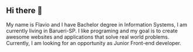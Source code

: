 ## Hi there 👋

My name is Flavio and I have Bachelor degree in Information Systems, I am currently living in Barueri-SP. I like programing and my goal is to create awesome websites and applications that solve real world problems. Currently, I am looking for an opportunity as Junior Front-end developer.

<!--
**flaviopsouzajr/flaviopsouzajr** is a ✨ _special_ ✨ repository because its `README.md` (this file) appears on your GitHub profile.

Here are some ideas to get you started:

- 🔭 I’m currently working on ...
- 🌱 I’m currently learning ...
- 👯 I’m looking to collaborate on ...
- 🤔 I’m looking for help with ...
- 💬 Ask me about ...
- 📫 How to reach me: ...
- 😄 Pronouns: ...
- ⚡ Fun fact: ...
-->

